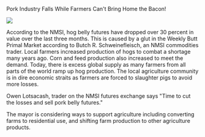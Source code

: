Pork Industry Falls While Farmers Can't Bring Home the Bacon!

![](newspaper/images/pigs.png)

According to the NMSI, hog belly futures have dropped over 30 percent in value over the last three months. This is caused by a glut in the Weekly Butt Primal Market according to Butch R. Schweinefleisch, an NMSI commodities trader. Local farmers increased production of hogs to combat a shortage many years ago. Corn and feed production also increased to meet the demand. Today, there is excess global supply as many farmers from all parts of the world ramp up hog production. The local agriculture community is in dire economic straits as farmers are forced to slaughter pigs to avoid more losses.

Owen Lotsacash, trader on the NMSI futures exchange says "Time to cut the losses and sell pork belly futures."

The mayor is considering ways to support agriculture including converting farms to residential use, and shifting farm production to other agriculture products.


